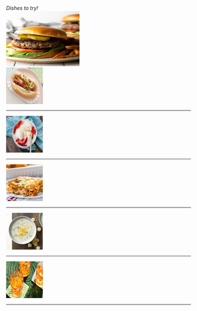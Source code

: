 <html>
 <head> <i> Dishes to try! </i>
  <br>
  </head>
  <body>
<img src="hamburgerecipe.jpeg" title="impossilbe burger filled with estrogen no go" width=200 height=150/>
   <br>
 <a href="https://www.foodnetwork.com/grilling/grilling-central-burgers-and-hot-dogs/top-hot-dogs">
  <img src="hotdogrecipe.jpeg" title="Glizzy worth gobbeling" width=100 height=100/></a>
 <hr >
 <a href="https://barefeetinthekitchen.com/homemade-ice-cream-recipe/">
  <img src="icecreamrecipe.jpg" title="end your nice meal with some dessert." width=100 height=100/></a>
  <hr >
 <a href="https://www.spendwithpennies.com/easy-homemade-lasagna/">
  <img src="lasagnarecipe.jpg" title="itsa me mr italy food i cookda meatball" width=100 height=100/></a>
  <hr >
 <a href="https://www.tasteofhome.com/collection/classic-homemade-soup-recipes/">
  <img src="image.png" title="i forgot what this was i didnt lable it:(" width=100 height=100/>
   </a> 
  <hr >
 <a href="https://www.foodandwine.com/drinks/cocktail-recipes-2022">
  <img src="cocktailrecipe.jpeg" title="Round on the house wash down the glizzy!" width=100 height=100/>
  </a>
  <hr >
 </body>
 </html>
